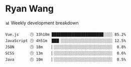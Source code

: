 # Ryan Wang

 <!-- waka-box start -->
📊 Weekly development breakdown
```text
Vue.js     🕓 33h10m ███████████████████████░░░░ 85.2%
JavaScript 🕓 4h51m  ███▎░░░░░░░░░░░░░░░░░░░░░░░ 12.5%
JSON       🕓 18m    ▏░░░░░░░░░░░░░░░░░░░░░░░░░░  0.8%
SCSS       🕓 13m    ▏░░░░░░░░░░░░░░░░░░░░░░░░░░  0.6%
Java       🕓 10m    ▏░░░░░░░░░░░░░░░░░░░░░░░░░░  0.5%
```
<!-- Powered by https://github.com/YouEclipse/waka-box-go . -->
<!-- waka-box end -->
